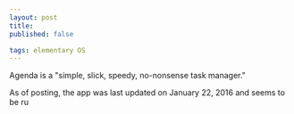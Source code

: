 ```yaml
---
layout: post
title: 
published: false

tags: elementary OS
---
```

Agenda is a "simple, slick, speedy, no-nonsense task manager." 

As of posting, the app was last updated on January 22, 2016 and seems to be ru
